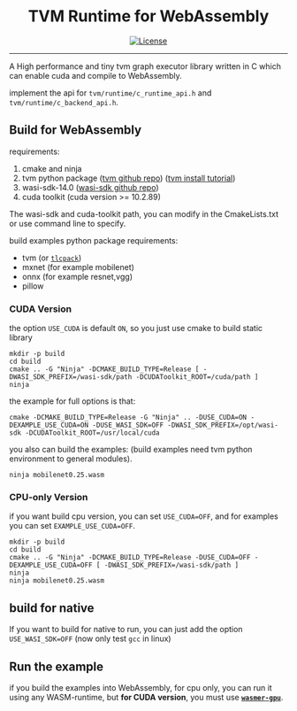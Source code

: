 <div style="text-align: center">
	<h1>TVM Runtime for WebAssembly</h1>
	<p>
    <a href="https://github.com/yanghaku/tvm-rt-wasm/blob/main/LICENSE">
	    <img src="https://img.shields.io/badge/license-Apache-brightgreen" alt="License">
    </a>
	</p>
</div>
<hr/>

A High performance and tiny tvm graph executor library written in C which can enable cuda and compile to WebAssembly.

implement the api for ```tvm/runtime/c_runtime_api.h``` and ```tvm/runtime/c_backend_api.h```.

## Build for WebAssembly

requirements:

1. cmake and ninja
2. tvm python
   package ([tvm github repo]) ([tvm install tutorial])
3. wasi-sdk-14.0 ([wasi-sdk github repo])
4. cuda toolkit (cuda version >= 10.2.89)

The wasi-sdk and cuda-toolkit path, you can modify in the CmakeLists.txt or use command line to specify.

build examples python package requirements:

* tvm (or [```tlcpack```])
* mxnet (for example mobilenet)
* onnx (for example resnet,vgg)
* pillow

### CUDA Version

the option ```USE_CUDA``` is default ```ON```, so you just use cmake to build static library

```shell
mkdir -p build
cd build
cmake .. -G "Ninja" -DCMAKE_BUILD_TYPE=Release [ -DWASI_SDK_PREFIX=/wasi-sdk/path -DCUDAToolkit_ROOT=/cuda/path ]
ninja
```

the example for full options is that:

```shell
cmake -DCMAKE_BUILD_TYPE=Release -G "Ninja" .. -DUSE_CUDA=ON -DEXAMPLE_USE_CUDA=ON -DUSE_WASI_SDK=OFF -DWASI_SDK_PREFIX=/opt/wasi-sdk -DCUDAToolkit_ROOT=/usr/local/cuda
```

you also can build the examples: (build examples need tvm python environment to general modules).

```shell
ninja mobilenet0.25.wasm
```

### CPU-only Version

if you want build cpu version, you can set ```USE_CUDA=OFF```, and for examples you can set ```EXAMPLE_USE_CUDA=OFF```.

```shell
mkdir -p build
cd build
cmake .. -G "Ninja" -DCMAKE_BUILD_TYPE=Release -DUSE_CUDA=OFF -DEXAMPLE_USE_CUDA=OFF [ -DWASI_SDK_PREFIX=/wasi-sdk/path ]
ninja
ninja mobilenet0.25.wasm
```

## build for native

If you want to build for native to run, you can just add the option  ```USE_WASI_SDK=OFF```
(now only test ```gcc``` in linux)

## Run the example

if you build the examples into WebAssembly, for cpu only, you can run it using any WASM-runtime, but **for CUDA
version**, you must use [**```wasmer-gpu```**].


<!-- some external links-->

[wasi-sdk github repo]: https://github.com/WebAssembly/wasi-sdk

[tvm install tutorial]: https://tvm.apache.org/docs/tutorial/install.html#installing-from-binary-packages

[tvm github repo]: https://github.com/apache/tvm/

[**```wasmer-gpu```**]: https://github.com/yanghaku/wasmer-gpu

[```tlcpack```]: https://tlcpack.ai/
